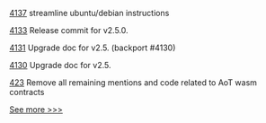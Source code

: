 
[4137](https://github.com/hyperledger/fabric/pull/4137) streamline ubuntu/debian instructions

[4133](https://github.com/hyperledger/fabric/pull/4133) Release commit for v2.5.0.

[4131](https://github.com/hyperledger/fabric/pull/4131) Upgrade doc for v2.5. (backport #4130)

[4130](https://github.com/hyperledger/fabric/pull/4130) Upgrade doc for v2.5.

[423](https://github.com/hyperledger-labs/private-data-objects/pull/423) Remove all remaining mentions and code related to AoT wasm contracts


[See more >>>](https://start-here.hyperledger.org/pull-requests)
